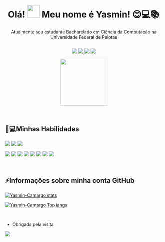 
<h1 align="center"> Olá! <img src="https://raw.githubusercontent.com/TheDudeThatCode/TheDudeThatCode/master/Assets/Hi.gif" width="40" height="40" /> Meu nome é Yasmin! 😊💻📚 </h1>

<p align="center">
Atualmente sou estudante Bacharelado em Ciência da Computação na Universidade Federal de Pelotas
</p>
<img src="">
<p align="center">
<a href="https://github.com/Yasmin-Camargo" alt="GitHub" target="_blank">
<img src="https://img.shields.io/badge/-Github-000?style=flat-square&logo=Github&logoColor=white&link=https://github.com/Yasmin-Camargo"/>
</a>
<a href="//www.linkedin.com/in/yasmin-souza-camargo-4a036b163/" alt="Linkedin" target="_blank">
<img src ="https://img.shields.io/badge/-LinkedIn-blue?style=flat-square&logo=Linkedin&logoColor=white&link=https://www.linkedin.com/in/yasmin-souza-camargo-4a036b163/"/>
</a>
<a href="//web.facebook.com/yasmin.camargo.1291421/" alt="Facebook" target="_blank">
<img src ="https://img.shields.io/badge/Facebook-1877F2?style=flat-square&logo=facebook&logoColor=white&link=https://web.facebook.com/yasmin.camargo.1291421/"/>
</a>
<a href="mailto:yasmin.sc@inf.ufpel.edu.br" alt="gmail" target="_blank">
<img src="https://img.shields.io/badge/-Gmail-FF0000?style=flat-square&labelColor=FF0000&logo=gmail&logoColor=white&link=mailto:yasmin.sc@inf.ufpel.edu.br" />
</a>
</p>

<p align="center"><img src="https://user-images.githubusercontent.com/88253809/153947091-0fa3ed06-7ae4-4e8a-a77f-6816dc394bc2.png" width="150" height="150" /></p>

<br />

## 🚀💻Minhas Habilidades
[<img src="https://img.shields.io/badge/Linux-FCC624?style=flat-square&logo=linux&logoColor=black" />](https://img.shields.io/badge/Linux-FCC624?style=flat-square&logo=linux&logoColor=black)
[<img src="https://img.shields.io/badge/Ubuntu-E95420?style=flat-square&logo=ubuntu&logoColor=white" />](https://img.shields.io/badge/Ubuntu-E95420?style=flat-square&logo=ubuntu&logoColor=white)
[<img src="https://img.shields.io/badge/Windows-0078D6?style=flat-square&logo=windows&logoColor=white" />](https://img.shields.io/badge/Windows-0078D6?style=flat-square&logo=windows&logoColor=white)

[<img src="https://img.shields.io/badge/Python-FFD43B?style=for-flat-square&logo=python&logoColor=blue" />](https://img.shields.io/badge/Python-FFD43B?style=for-flat-square&logo=python&logoColor=blue)
[<img src="https://img.shields.io/badge/C-00599C?style=flat-square&logo=c&logoColor=white" />](https://img.shields.io/badge/C-00599C?style=flat-square&logo=c&logoColor=white)
[<img src="https://img.shields.io/badge/HTML5-E34F26?style=flat-square&logo=html5&logoColor=white" />](https://img.shields.io/badge/HTML5-E34F26?style=flat-square&logo=html5&logoColor=white)
[<img src="https://img.shields.io/badge/CSS3-1572B6?style=flat-square&logo=css3&logoColor=white" />](https://img.shields.io/badge/CSS3-1572B6?style=flat-square&logo=css3&logoColor=white) 
[<img src="https://img.shields.io/badge/JavaScript-323330?style=flat-square&logo=javascript&logoColor=F7DF1E" />](https://img.shields.io/badge/JavaScript-323330?style=flat-square&logo=javascript&logoColor=F7DF1E) 
[<img src="https://img.shields.io/badge/Java-ED8B00?style=flat-square&logo=java&logoColor=white" />](https://img.shields.io/badge/Java-ED8B00?style=flat-square&logo=java&logoColor=white)
[<img src="https://img.shields.io/badge/GIT-E44C30?style=flat-square&logo=git&logoColor=white" />](https://img.shields.io/badge/GIT-E44C30?style=flat-square&logo=git&logoColor=white)
[<img src="https://img.shields.io/badge/GitHub-100000?style=flat-square&logo=github&logoColor=white" />](https://img.shields.io/badge/GitHub-100000?style=flat-square&logo=github&logoColor=white)

 <br />

## ⚡Informações sobre minha conta GitHub
[![Yasmin-Camargo stats](https://github-readme-stats.vercel.app/api?username=Yasmin-Camargo&theme=radical&show_icons=true)](https://github.com/Yasmin-Camargo/github-readme-stats)

[![Yasmin-Camargo Top langs](https://github-readme-stats.vercel.app/api/top-langs/?username=Yasmin-Camargo&theme=radical&layout=compact)](https://github.com/Yasmin-Camargo/github-readme-stats)



 <br />

- Obrigada pela visita

<img src="https://raw.githubusercontent.com/TheDudeThatCode/TheDudeThatCode/master/Assets/dino.gif" />
